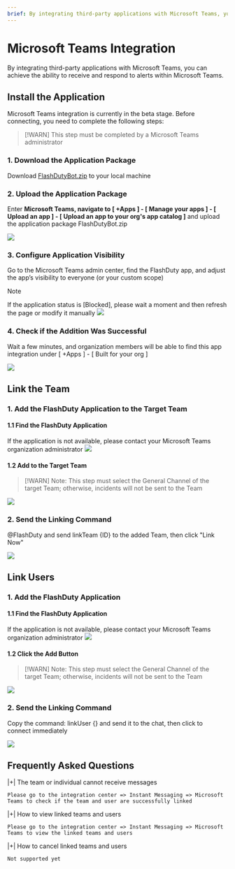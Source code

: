 ```yaml
---
brief: By integrating third-party applications with Microsoft Teams, you can achieve the ability to receive and respond to alerts within Microsoft Teams
---
```


# Microsoft Teams Integration

By integrating third-party applications with Microsoft Teams, you can achieve the ability to receive and respond to alerts within Microsoft Teams.
## Install the Application

Microsoft Teams integration is currently in the beta stage. Before connecting, you need to complete the following steps:

> [!WARN]
> This step must be completed by a Microsoft Teams administrator

### 1. Download the Application Package
Download [FlashDutyBot.zip](https://fcpub-1301667576.cos.ap-nanjing.myqcloud.com/flashduty/integration/microsoft-teams/FlashDutyBot.zip) to your local machine

### 2. Upload the Application Package
Enter **Microsoft Teams, navigate to [ +Apps ] - [ Manage your apps ] - [ Upload an app ] - [ Upload an app to your org's app catalog ]** and upload the application package FlashDutyBot.zip

![](https://fcdoc.github.io/img/zh/flashduty/mixin/instant_messaging/microsoft_teams/1.avif)

### 3. Configure Application Visibility
Go to the Microsoft Teams admin center, find the FlashDuty app, and adjust the app’s visibility to everyone (or your custom scope)

> [!NOTE]
> If the application status is [Blocked], please wait a moment and then refresh the page or modify it manually
![](https://fcdoc.github.io/img/zh/flashduty/mixin/instant_messaging/microsoft_teams/2.avif)

### 4. Check if the Addition Was Successful
Wait a few minutes, and organization members will be able to find this app integration under [ +Apps ] - [ Built for your org ]

![](https://fcdoc.github.io/img/zh/flashduty/mixin/instant_messaging/microsoft_teams/3.avif)

## Link the Team

### 1. Add the FlashDuty Application to the Target Team

#### 1.1 Find the FlashDuty Application
If the application is not available, please contact your Microsoft Teams organization administrator
![](https://fcdoc.github.io/img/zh/flashduty/mixin/instant_messaging/microsoft_teams/3.avif)

#### 1.2 Add to the Target Team
> [!WARN]
> Note: This step must select the General Channel of the target Team; otherwise, incidents will not be sent to the Team

![](https://fcdoc.github.io/img/zh/flashduty/mixin/instant_messaging/microsoft_teams/4.avif)

### 2. Send the Linking Command
@FlashDuty and send linkTeam {ID} to the added Team, then click "Link Now"

![](https://fcdoc.github.io/img/zh/flashduty/mixin/instant_messaging/microsoft_teams/5.avif)

## Link Users

### 1. Add the FlashDuty Application

#### 1.1 Find the FlashDuty Application
If the application is not available, please contact your Microsoft Teams organization administrator
![](https://fcdoc.github.io/img/zh/flashduty/mixin/instant_messaging/microsoft_teams/3.avif)

#### 1.2 Click the Add Button
> [!WARN]
> Note: This step must select the General Channel of the target Team; otherwise, incidents will not be sent to the Team

![](https://fcdoc.github.io/img/zh/flashduty/mixin/instant_messaging/microsoft_teams/6.avif)

### 2. Send the Linking Command
Copy the command: linkUser {} and send it to the chat, then click to connect immediately

![](https://fcdoc.github.io/img/zh/flashduty/mixin/instant_messaging/microsoft_teams/7.avif)

## Frequently Asked Questions

|+| The team or individual cannot receive messages

    Please go to the integration center => Instant Messaging => Microsoft Teams to check if the team and user are successfully linked

|+| How to view linked teams and users

    Please go to the integration center => Instant Messaging => Microsoft Teams to view the linked teams and users

|+| How to cancel linked teams and users

    Not supported yet